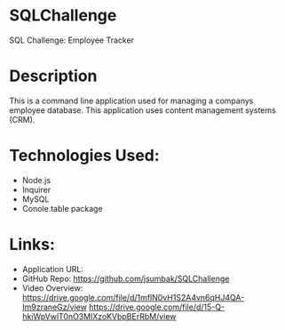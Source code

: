 # SQLChallenge
SQL Challenge: Employee Tracker

# Description
This is a command line application used for managing a companys employee database. This application uses content management systems (CRM).

# Technologies Used:
- Node.js
- Inquirer
- MySQL
- Conole.table package

# Links:
 - Application URL: 
 - GitHub Repo: https://github.com/jsumbak/SQLChallenge
 - Video Overview: https://drive.google.com/file/d/1mflN0vH1S2A4vn6qHJ4QA-Im9zraneGz/view
 https://drive.google.com/file/d/15-Q-hkiWpVwlT0nO3MlXzoKVbpBErRbM/view

